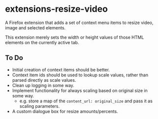 # extensions-resize-video

A Firefox extension that adds a set of context menu items to resize video, image and selected elements.

This extension merely sets the width or height values of those HTML elements on the currently active tab.

## To Do

* Initial creation of context items should be better.
* Context item ids should be used to lookup scale values, rather than parsed directly as scale values.
* Clean up logging in some way.
* Implement functionality for always scaling based on original size in some way.
  * e.g. store a map of the `content_url: original_size` and pass it as scaling parameters.
* A custom dialogue box for resize amounts/percents.

